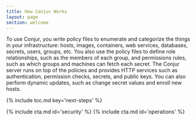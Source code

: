```yaml
---
title: How Conjur Works
layout: page
section: welcome
---
```


To use Conjur, you write policy files to enumerate and categorize the things in your infrastructure: hosts, images, containers, web services, databases, secrets, users, groups, etc. You also use the policy files to define role relationships, such as the members of each group, and permissions rules, such as which groups and machines can fetch each secret. The Conjur server runs on top of the policies and provides HTTP services such as authentication, permission checks, secrets, and public keys. You can also perform dynamic updates, such as change secret values and enroll new hosts.

{% include toc.md key='next-steps' %}

<div class="row mt-2 equal">
  {% include cta.md id='security' %}
  {% include cta.md id='operations' %}
</div>

<!-- <div class="row equal">
    {% include cta.md id='local' %}
    {% include cta.md id='hosted' %}
</div> -->
